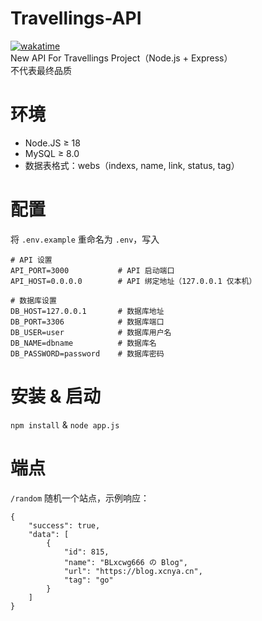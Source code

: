# Travellings-API
[![wakatime](https://wakatime.com/badge/user/018c29a9-6bba-4290-b83c-e1d1582f0233/project/018c2b3a-a125-424a-af40-965603a6d04a.svg)](https://wakatime.com/badge/user/018c29a9-6bba-4290-b83c-e1d1582f0233/project/018c2b3a-a125-424a-af40-965603a6d04a)  
New API For Travellings Project（Node.js + Express）  
不代表最终品质

# 环境
- Node.JS ≥ 18
- MySQL ≥ 8.0
- 数据表格式：webs（indexs, name, link, status, tag）

# 配置
将 `.env.example` 重命名为 `.env`，写入
```
# API 设置
API_PORT=3000           # API 启动端口
API_HOST=0.0.0.0        # API 绑定地址（127.0.0.1 仅本机）

# 数据库设置
DB_HOST=127.0.0.1       # 数据库地址
DB_PORT=3306            # 数据库端口
DB_USER=user            # 数据库用户名
DB_NAME=dbname          # 数据库名
DB_PASSWORD=password    # 数据库密码
```

# 安装 & 启动
`npm install` & `node app.js`

# 端点
`/random` 随机一个站点，示例响应：
```
{
    "success": true,
    "data": [
        {
            "id": 815,
            "name": "BLxcwg666 の Blog",
            "url": "https://blog.xcnya.cn",
            "tag": "go"
        }
    ]
}
```
